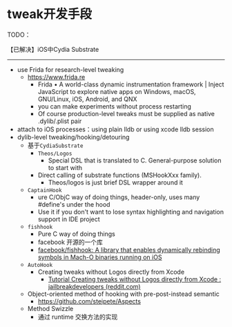 # tweak开发手段

TODO：

【已解决】iOS中Cydia Substrate

---

* use Frida for research-level tweaking
  * https://www.frida.re
    * Frida • A world-class dynamic instrumentation framework | Inject JavaScript to explore native apps on Windows, macOS, GNU/Linux, iOS, Android, and QNX
    * you can make experiments without process restarting
    * Of course production-level tweaks must be supplied as native .dylib/.plist pair
* attach to iOS processes：using plain lldb or using xcode lldb session
* dylib-level tweaking/hooking/detouring
  * 基于`CydiaSubstrate`
    * `Theos/Logos`
      * Special DSL that is translated to C. General-purpose solution to start with
    * Direct calling of substrate functions (MSHookXxx family).
      * Theos/logos is just brief DSL wrapper around it
  * `CaptainHook`
    * ure C/ObjC way of doing things, header-only, uses many #define's under the hood
    * Use it if you don't want to lose syntax highlighting and navigation support in IDE project
  * `fishhook`
    * Pure C way of doing things
    * facebook 开源的一个库
    * [facebook/fishhook: A library that enables dynamically rebinding symbols in Mach-O binaries running on iOS](https://github.com/facebook/fishhook)
  * `AutoHook`
    * Creating tweaks without Logos directly from Xcode
      * [Tutorial Creating tweaks without Logos directly from Xcode : jailbreakdevelopers (reddit.com)](https://www.reddit.com/r/jailbreakdevelopers/comments/8xb9b6/tutorial_creating_tweaks_without_logos_directly/)
  * Object-oriented method of hooking with pre-post-instead semantic
    * https://github.com/steipete/Aspects
  * Method Swizzle
    * 通过 runtime 交换方法的实现
